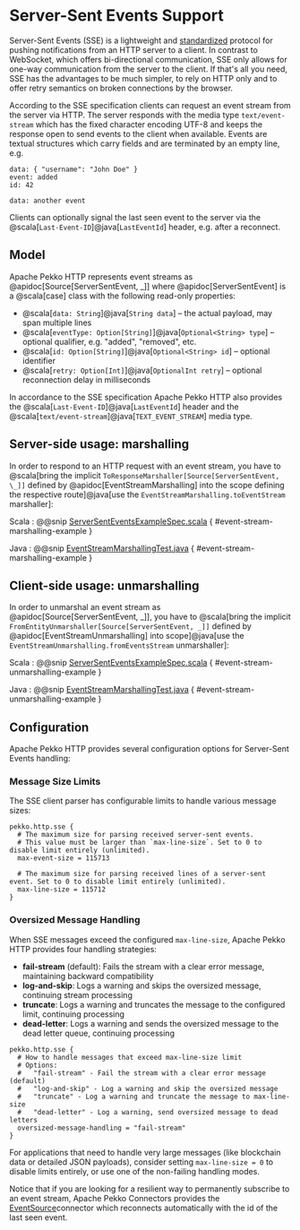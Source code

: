 # Server-Sent Events Support

Server-Sent Events (SSE) is a lightweight and [standardized](https://www.w3.org/TR/eventsource/)
protocol for pushing notifications from an HTTP server to a client. In contrast to WebSocket, which
offers bi-directional communication, SSE only allows for one-way communication from the server to
the client. If that's all you need, SSE has the advantages to be much simpler, to rely on HTTP only
and to offer retry semantics on broken connections by the browser.

According to the SSE specification clients can request an event stream from the server via HTTP. The
server responds with the media type `text/event-stream` which has the fixed character encoding UTF-8
and keeps the response open to send events to the client when available. Events are textual
structures which carry fields and are terminated by an empty line, e.g.

```
data: { "username": "John Doe" }
event: added
id: 42

data: another event
```

Clients can optionally signal the last seen event to the server via the @scala[`Last-Event-ID`]@java[`LastEventId`] header, e.g.
after a reconnect.

## Model

Apache Pekko HTTP represents event streams as @apidoc[Source[ServerSentEvent, \_]] where @apidoc[ServerSentEvent] is a
@scala[case] class with the following read-only properties:

- @scala[`data: String`]@java[`String data`] – the actual payload, may span multiple lines
- @scala[`eventType: Option[String]`]@java[`Optional<String> type`] – optional qualifier, e.g. "added", "removed", etc.
- @scala[`id: Option[String]`]@java[`Optional<String> id`] – optional identifier
- @scala[`retry: Option[Int]`]@java[`OptionalInt retry`] – optional reconnection delay in milliseconds

In accordance to the SSE specification Apache Pekko HTTP also provides the @scala[`Last-Event-ID`]@java[`LastEventId`] header and the
@scala[`text/event-stream`]@java[`TEXT_EVENT_STREAM`] media type.

## Server-side usage: marshalling

In order to respond to an HTTP request with an event stream, you have to
@scala[bring the implicit `ToResponseMarshaller[Source[ServerSentEvent, \_]]` defined by @apidoc[EventStreamMarshalling] into the scope defining the respective route]@java[use the `EventStreamMarshalling.toEventStream` marshaller]:

Scala
:  @@snip [ServerSentEventsExampleSpec.scala](/docs/src/test/scala/docs/http/scaladsl/ServerSentEventsExampleSpec.scala) { #event-stream-marshalling-example }

Java
:  @@snip [EventStreamMarshallingTest.java](/http-tests/src/test/java/org/apache/pekko/http/javadsl/marshalling/sse/EventStreamMarshallingTest.java) { #event-stream-marshalling-example }

## Client-side usage: unmarshalling

In order to unmarshal an event stream as @apidoc[Source[ServerSentEvent, \_]], you have to @scala[bring the implicit `FromEntityUnmarshaller[Source[ServerSentEvent, _]]` defined by @apidoc[EventStreamUnmarshalling] into scope]@java[use the `EventStreamUnmarshalling.fromEventsStream` unmarshaller]:

Scala
:  @@snip [ServerSentEventsExampleSpec.scala](/docs/src/test/scala/docs/http/scaladsl/ServerSentEventsExampleSpec.scala) { #event-stream-unmarshalling-example }

Java
:  @@snip [EventStreamMarshallingTest.java](/http-tests/src/test/java/org/apache/pekko/http/javadsl/unmarshalling/sse/EventStreamUnmarshallingTest.java) { #event-stream-unmarshalling-example }

## Configuration

Apache Pekko HTTP provides several configuration options for Server-Sent Events handling:

### Message Size Limits

The SSE client parser has configurable limits to handle various message sizes:

```hocon
pekko.http.sse {
  # The maximum size for parsing received server-sent events.
  # This value must be larger than `max-line-size`. Set to 0 to disable limit entirely (unlimited).
  max-event-size = 115713

  # The maximum size for parsing received lines of a server-sent event. Set to 0 to disable limit entirely (unlimited).
  max-line-size = 115712
}
```

### Oversized Message Handling

When SSE messages exceed the configured `max-line-size`, Apache Pekko HTTP provides four handling strategies:

- **fail-stream** (default): Fails the stream with a clear error message, maintaining backward compatibility
- **log-and-skip**: Logs a warning and skips the oversized message, continuing stream processing
- **truncate**: Logs a warning and truncates the message to the configured limit, continuing processing
- **dead-letter**: Logs a warning and sends the oversized message to the dead letter queue, continuing processing

```hocon
pekko.http.sse {
  # How to handle messages that exceed max-line-size limit
  # Options:
  #   "fail-stream" - Fail the stream with a clear error message (default)
  #   "log-and-skip" - Log a warning and skip the oversized message
  #   "truncate" - Log a warning and truncate the message to max-line-size
  #   "dead-letter" - Log a warning, send oversized message to dead letters
  oversized-message-handling = "fail-stream"
}
```

For applications that need to handle very large messages (like blockchain data or detailed JSON payloads), consider 
setting `max-line-size = 0` to disable limits entirely, or use one of the non-failing handling modes.

Notice that if you are looking for a resilient way to permanently subscribe to an event stream,
Apache Pekko Connectors provides the [EventSource](https://pekko.apache.org/docs/pekko-connectors/current/sse.html)connector which reconnects automatically with the id of the 
last seen event.

